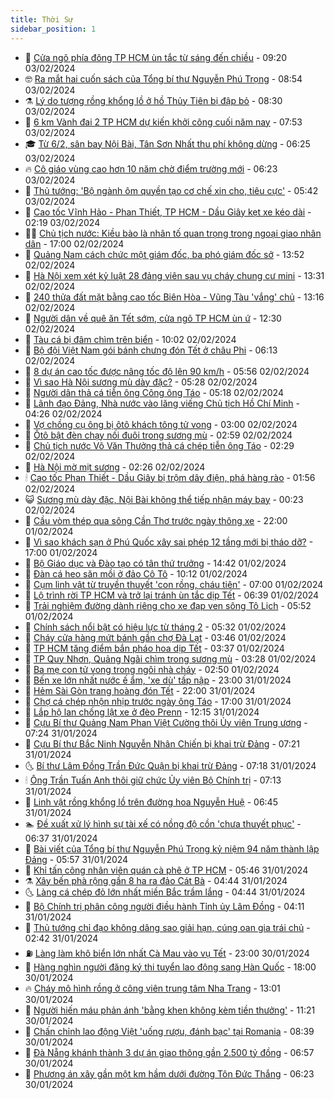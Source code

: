```yaml
---
title: Thời Sự
sidebar_position: 1
---
```


<!-- vnexpress-thoi-su:START -->
- 🦒 [Cửa ngõ phía đông TP HCM ùn tắc từ sáng đến chiều](https://vnexpress.net/cua-ngo-phia-dong-tp-hcm-un-tac-tu-sang-den-chieu-4708390.html) - 09:20 03/02/2024
- 🤓 [Ra mắt hai cuốn sách của Tổng bí thư Nguyễn Phú Trọng](https://vnexpress.net/ra-mat-hai-cuon-sach-cua-tong-bi-thu-nguyen-phu-trong-4708393.html) - 08:54 03/02/2024
- ⚗️ [Lý do tượng rồng khổng lồ ở hồ Thủy Tiên bị đập bỏ](https://vnexpress.net/ly-do-tuong-rong-khong-lo-o-ho-thuy-tien-bi-dap-bo-4708329.html) - 08:30 03/02/2024
- 🌊 [6 km Vành đai 2 TP HCM dự kiến khởi công cuối năm nay](https://vnexpress.net/6-km-vanh-dai-2-tp-hcm-du-kien-khoi-cong-cuoi-nam-nay-4708386.html) - 07:53 03/02/2024
- 🎓 [Từ 6/2, sân bay Nội Bài, Tân Sơn Nhất thu phí không dừng](https://vnexpress.net/tu-6-2-san-bay-noi-bai-tan-son-nhat-thu-phi-khong-dung-4708134.html) - 06:25 03/02/2024
- 🔥 [Cô giáo vùng cao hơn 10 năm chờ điểm trường mới](https://vnexpress.net/co-giao-vung-cao-hon-10-nam-cho-diem-truong-moi-4708280.html) - 06:23 03/02/2024
- 🦏 [Thủ tướng: &#39;Bộ ngành ôm quyền tạo cơ chế xin cho, tiêu cực&#39;](https://vnexpress.net/thu-tuong-bo-nganh-om-quyen-tao-co-che-xin-cho-tieu-cuc-4708342.html) - 05:42 03/02/2024
- 👺 [Cao tốc Vĩnh Hảo - Phan Thiết, TP HCM - Dầu Giây kẹt xe kéo dài](https://vnexpress.net/cao-toc-vinh-hao-phan-thiet-tp-hcm-dau-giay-ket-xe-keo-dai-4708286.html) - 02:19 03/02/2024
- 🧑‍🏫 [Chủ tịch nước: Kiều bào là nhân tố quan trọng trong ngoại giao nhân dân](https://vnexpress.net/chu-tich-nuoc-kieu-bao-la-nhan-to-quan-trong-trong-ngoai-giao-nhan-dan-4708191.html) - 17:00 02/02/2024
- 🚦 [Quảng Nam cách chức một giám đốc, ba phó giám đốc sở](https://vnexpress.net/quang-nam-cach-chuc-mot-giam-doc-ba-pho-giam-doc-so-4708174.html) - 13:52 02/02/2024
- 🎉 [Hà Nội xem xét kỷ luật 28 đảng viên sau vụ cháy chung cư mini](https://vnexpress.net/ha-noi-xem-xet-ky-luat-28-dang-vien-sau-vu-chay-chung-cu-mini-4708173.html) - 13:31 02/02/2024
- 🦒 [240 thửa đất mặt bằng cao tốc Biên Hòa - Vũng Tàu &#39;vắng&#39; chủ](https://vnexpress.net/240-thua-dat-mat-bang-cao-toc-bien-hoa-vung-tau-vang-chu-4707956.html) - 13:16 02/02/2024
- 🤗 [Người dân về quê ăn Tết sớm, cửa ngõ TP HCM ùn ứ](https://vnexpress.net/nguoi-dan-ve-que-an-tet-som-cua-ngo-tp-hcm-un-u-4708166.html) - 12:30 02/02/2024
- 💼 [Tàu cá bị đâm chìm trên biển](https://vnexpress.net/tau-ca-bi-dam-chim-tren-bien-4708112.html) - 10:02 02/02/2024
- 🤩 [Bộ đội Việt Nam gói bánh chưng đón Tết ở châu Phi](https://vnexpress.net/bo-doi-viet-nam-goi-banh-chung-don-tet-o-chau-phi-4707984.html) - 06:13 02/02/2024
- 🤡 [8 dự án cao tốc được nâng tốc độ lên 90 km/h](https://vnexpress.net/8-du-an-cao-toc-duoc-nang-toc-do-len-90-km-h-4708007.html) - 05:56 02/02/2024
- 💯 [Vì sao Hà Nội sương mù dày đặc?](https://vnexpress.net/vi-sao-ha-noi-suong-mu-day-dac-4707998.html) - 05:28 02/02/2024
- 👺 [Người dân thả cá tiễn ông Công ông Táo](https://video.vnexpress.net/nguoi-dan-tha-ca-tien-ong-cong-ong-tao-4708000.html) - 05:18 02/02/2024
- 🌮 [Lãnh đạo Đảng, Nhà nước vào lăng viếng Chủ tịch Hồ Chí Minh](https://vnexpress.net/lanh-dao-dang-nha-nuoc-vao-lang-vieng-chu-tich-ho-chi-minh-4707970.html) - 04:26 02/02/2024
- 🥸 [Vợ chồng cụ ông bị ôtô khách tông tử vong](https://vnexpress.net/vo-chong-cu-ong-bi-oto-khach-tong-tu-vong-4707906.html) - 03:00 02/02/2024
- 🐻 [Ôtô bật đèn chạy nối đuôi trong sương mù](https://video.vnexpress.net/oto-bat-den-chay-noi-duoi-trong-suong-mu-4707912.html) - 02:59 02/02/2024
- 👀 [Chủ tịch nước Võ Văn Thưởng thả cá chép tiễn ông Táo](https://vnexpress.net/chu-tich-nuoc-vo-van-thuong-tha-ca-chep-tien-ong-tao-4707899.html) - 02:29 02/02/2024
- 🤔 [Hà Nội mờ mịt sương](https://vnexpress.net/ha-noi-mo-mit-suong-4707885.html) - 02:26 02/02/2024
- 🕯 [Cao tốc Phan Thiết - Dầu Giây bị trộm dây điện, phá hàng rào](https://vnexpress.net/cao-toc-phan-thiet-dau-giay-bi-trom-day-dien-pha-hang-rao-4707777.html) - 01:56 02/02/2024
- 😺 [Sương mù dày đặc, Nội Bài không thể tiếp nhận máy bay](https://vnexpress.net/suong-mu-day-dac-noi-bai-khong-the-tiep-nhan-may-bay-4707830.html) - 00:23 02/02/2024
- 🦆 [Cầu vòm thép qua sông Cần Thơ trước ngày thông xe](https://vnexpress.net/cau-vom-thep-qua-song-can-tho-truoc-ngay-thong-xe-4706758.html) - 22:00 01/02/2024
- 🧰 [Vì sao khách sạn ở Phú Quốc xây sai phép 12 tầng mới bị tháo dỡ?](https://vnexpress.net/vi-sao-khach-san-o-phu-quoc-xay-sai-phep-12-tang-moi-bi-thao-do-4707189.html) - 17:00 01/02/2024
- 🦍 [Bộ Giáo dục và Đào tạo có tân thứ trưởng](https://vnexpress.net/bo-giao-duc-va-dao-tao-co-tan-thu-truong-4707790.html) - 14:42 01/02/2024
- 🧰 [Đàn cá heo săn mồi ở đảo Cô Tô](https://vnexpress.net/dan-ca-heo-san-moi-o-dao-co-to-4707765.html) - 10:12 01/02/2024
- 💃 [Cụm linh vật từ truyền thuyết &#39;con rồng, cháu tiên&#39;](https://vnexpress.net/cum-linh-vat-tu-truyen-thuyet-con-rong-chau-tien-4707404.html) - 07:00 01/02/2024
- 🧰 [Lộ trình rời TP HCM và trở lại tránh ùn tắc dịp Tết](https://vnexpress.net/lo-trinh-roi-tp-hcm-va-tro-lai-tranh-un-tac-dip-tet-4707653.html) - 06:39 01/02/2024
- 🚀 [Trải nghiệm đường dành riêng cho xe đạp ven sông Tô Lịch](https://video.vnexpress.net/trai-nghiem-duong-danh-rieng-cho-xe-dap-ven-song-to-lich-4707661.html) - 05:52 01/02/2024
- 🎊 [Chính sách nổi bật có hiệu lực từ tháng 2](https://vnexpress.net/chinh-sach-noi-bat-co-hieu-luc-tu-thang-2-4706647.html) - 05:32 01/02/2024
- 🤭 [Cháy cửa hàng mứt bánh gần chợ Đà Lạt](https://vnexpress.net/chay-cua-hang-mut-banh-gan-cho-da-lat-4707547.html) - 03:46 01/02/2024
- 🤗 [TP HCM tăng điểm bắn pháo hoa dịp Tết](https://vnexpress.net/tp-hcm-tang-diem-ban-phao-hoa-dip-tet-4707515.html) - 03:37 01/02/2024
- 🌈 [TP Quy Nhơn, Quảng Ngãi chìm trong sương mù](https://vnexpress.net/tp-quy-nhon-quang-ngai-chim-trong-suong-mu-4707479.html) - 03:28 01/02/2024
- 🦣 [Ba mẹ con tử vong trong ngôi nhà cháy](https://vnexpress.net/ba-me-con-tu-vong-trong-ngoi-nha-chay-4707501.html) - 02:50 01/02/2024
- 🎡 [Bến xe lớn nhất nước ế ẩm, &#39;xe dù&#39; tấp nập](https://vnexpress.net/ben-xe-lon-nhat-nuoc-e-am-xe-du-tap-nap-4707326.html) - 23:00 31/01/2024
- 🦏 [Hẻm Sài Gòn trang hoàng đón Tết](https://vnexpress.net/hem-sai-gon-trang-hoang-don-tet-4707218.html) - 22:00 31/01/2024
- 🎊 [Chợ cá chép nhộn nhịp trước ngày ông Táo](https://vnexpress.net/cho-ca-chep-nhon-nhip-truoc-ngay-ong-tao-4707076.html) - 17:00 31/01/2024
- 🫶 [Lắp hộ lan chống lật xe ở đèo Prenn](https://vnexpress.net/lap-ho-lan-chong-lat-xe-o-deo-prenn-4707373.html) - 12:15 31/01/2024
- 🤔 [Cựu Bí thư Quảng Nam Phan Việt Cường thôi Ủy viên Trung ương](https://vnexpress.net/cuu-bi-thu-quang-nam-phan-viet-cuong-thoi-uy-vien-trung-uong-4679901.html) - 07:24 31/01/2024
- 🤠 [Cựu Bí thư Bắc Ninh Nguyễn Nhân Chiến bị khai trừ Đảng](https://vnexpress.net/cuu-bi-thu-bac-ninh-nguyen-nhan-chien-bi-khai-tru-dang-4706869.html) - 07:21 31/01/2024
- 🌜 [Bí thư Lâm Đồng Trần Đức Quận bị khai trừ Đảng](https://vnexpress.net/bi-thu-lam-dong-tran-duc-quan-bi-khai-tru-dang-4706820.html) - 07:18 31/01/2024
- 🕯 [Ông Trần Tuấn Anh thôi giữ chức Ủy viên Bộ Chính trị](https://vnexpress.net/ong-tran-tuan-anh-thoi-giu-chuc-uy-vien-bo-chinh-tri-4698760.html) - 07:13 31/01/2024
- 🤔 [Linh vật rồng khổng lồ trên đường hoa Nguyễn Huệ](https://vnexpress.net/linh-vat-rong-khong-lo-tren-duong-hoa-nguyen-hue-4707196.html) - 06:45 31/01/2024
- 🏊 [Đề xuất xử lý hình sự tài xế có nồng độ cồn &#39;chưa thuyết phục&#39;](https://vnexpress.net/de-xuat-xu-ly-hinh-su-tai-xe-co-nong-do-con-chua-thuyet-phuc-4707113.html) - 06:37 31/01/2024
- 🌮 [Bài viết của Tổng bí thư Nguyễn Phú Trọng kỷ niệm 94 năm thành lập Đảng](https://vnexpress.net/bai-viet-cua-tong-bi-thu-nguyen-phu-trong-ky-niem-94-nam-thanh-lap-dang-4707203.html) - 05:57 31/01/2024
- 🫣 [Khỉ tấn công nhân viên quán cà phê ở TP HCM](https://vnexpress.net/khi-tan-cong-nhan-vien-quan-ca-phe-o-tp-hcm-4707212.html) - 05:46 31/01/2024
- ⚗️ [Xây bến phà rộng gần 8 ha ra đảo Cát Bà](https://vnexpress.net/xay-ben-pha-rong-gan-8-ha-ra-dao-cat-ba-4707152.html) - 04:44 31/01/2024
- 🌜 [Làng cá chép đỏ lớn nhất miền Bắc trầm lắng](https://vnexpress.net/lang-ca-chep-do-lon-nhat-mien-bac-tram-lang-4707154.html) - 04:44 31/01/2024
- 🌁 [Bộ Chính trị phân công người điều hành Tỉnh ủy Lâm Đồng](https://vnexpress.net/bo-chinh-tri-phan-cong-nguoi-dieu-hanh-tinh-uy-lam-dong-4707159.html) - 04:11 31/01/2024
- 🐲 [Thủ tướng chỉ đạo không dâng sao giải hạn, cúng oan gia trái chủ](https://vnexpress.net/thu-tuong-chi-dao-khong-dang-sao-giai-han-cung-oan-gia-trai-chu-4707058.html) - 02:42 31/01/2024
- ⛽️ [Làng làm khô biển lớn nhất Cà Mau vào vụ Tết](https://vnexpress.net/lang-lam-kho-bien-lon-nhat-ca-mau-vao-vu-tet-4706223.html) - 23:00 30/01/2024
- 🗽 [Hàng nghìn người đăng ký thi tuyển lao động sang Hàn Quốc](https://vnexpress.net/hang-nghin-nguoi-dang-ky-thi-tuyen-lao-dong-sang-han-quoc-4706957.html) - 18:00 30/01/2024
- 🔥 [Cháy mô hình rồng ở công viên trung tâm Nha Trang](https://vnexpress.net/chay-mo-hinh-rong-o-cong-vien-trung-tam-nha-trang-4706963.html) - 13:01 30/01/2024
- 💯 [Người hiến máu phản ánh &#39;bằng khen không kèm tiền thưởng&#39;](https://vnexpress.net/nguoi-hien-mau-phan-anh-bang-khen-khong-kem-tien-thuong-4706938.html) - 11:21 30/01/2024
- 🦆 [Chấn chỉnh lao động Việt &#39;uống rượu, đánh bạc&#39; tại Romania](https://vnexpress.net/chan-chinh-lao-dong-viet-uong-ruou-danh-bac-tai-romania-4706826.html) - 08:39 30/01/2024
- 🫣 [Đà Nẵng khánh thành 3 dự án giao thông gần 2.500 tỷ đồng](https://vnexpress.net/da-nang-khanh-thanh-3-du-an-giao-thong-gan-2-500-ty-dong-4706786.html) - 06:57 30/01/2024
- 🤡 [Phương án xây gần một km hầm dưới đường Tôn Đức Thắng](https://vnexpress.net/phuong-an-xay-gan-mot-km-ham-duoi-duong-ton-duc-thang-4706779.html) - 06:23 30/01/2024<!-- vnexpress-thoi-su:END -->